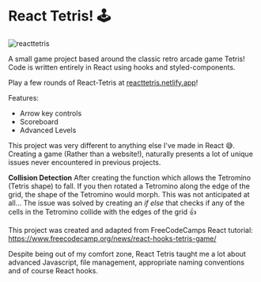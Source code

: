 # React Tetris! :joystick:

![reacttetris](https://user-images.githubusercontent.com/55235406/85699498-7d9cbc80-b6d3-11ea-970f-ade81053cd13.gif)

A small game project based around the classic retro arcade game Tetris! Code is written entirely in React using hooks and styled-components. 

Play a few rounds of React-Tetris at [reacttetris.netlify.app](reacttetris.netlify.app)!

Features: 

- Arrow key controls
- Scoreboard
- Advanced Levels

This project was very different to anything else I've made in React :sweat_smile:. Creating a game (Rather than a website!), naturally presents a lot of unique issues never encountered in previous projects. 

**Collision Detection**
After creating the function which allows the Tetromino (Tetris shape) to fall. If you then rotated a Tetromino along the edge of the grid, the shape of the Tetromino would morph. This was not anticipated at all... The issue was solved by creating an *if else* that checks if any of the cells in the Tetromino collide with the edges of the grid :+1:

This project was created and adapted from FreeCodeCamps React tutorial: https://www.freecodecamp.org/news/react-hooks-tetris-game/

Despite being out of my comfort zone, React Tetris taught me a lot about advanced Javascript, file management, appropriate naming conventions and of course React hooks. 

